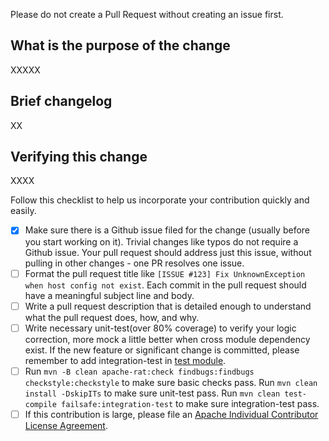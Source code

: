 Please do not create a Pull Request without creating an issue first. 

## What is the purpose of the change

XXXXX

## Brief changelog

XX

## Verifying this change

XXXX

Follow this checklist to help us incorporate your contribution quickly and easily.

- [x] Make sure there is a Github issue filed for the change (usually before you start working on it). Trivial changes like typos do not require a Github issue. Your pull request should address just this issue, without pulling in other changes - one PR resolves one issue. 
- [ ] Format the pull request title like `[ISSUE #123] Fix UnknownException when host config not exist`. Each commit in the pull request should have a meaningful subject line and body.
- [ ] Write a pull request description that is detailed enough to understand what the pull request does, how, and why.
- [ ] Write necessary unit-test(over 80% coverage) to verify your logic correction, more mock a little better when cross module dependency exist. If the new feature or significant change is committed, please remember to add integration-test in [test module](https://github.com/apache/rocketmq/tree/master/test).
- [ ] Run `mvn -B clean apache-rat:check findbugs:findbugs checkstyle:checkstyle` to make sure basic checks pass. Run `mvn clean install -DskipITs` to make sure unit-test pass. Run `mvn clean test-compile failsafe:integration-test`  to make sure integration-test pass.
- [ ] If this contribution is large, please file an [Apache Individual Contributor License Agreement](http://www.apache.org/licenses/#clas).
